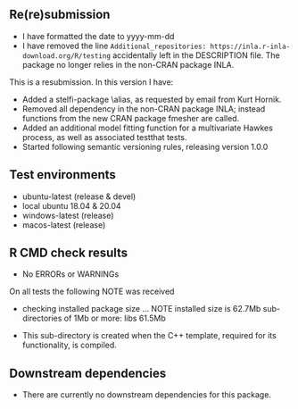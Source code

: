## Re(re)submission

* I have formatted the date to yyyy-mm-dd
* I have removed the line `Additional_repositories: https://inla.r-inla-download.org/R/testing` accidentally left in the DESCRIPTION file. The package no longer relies in the non-CRAN package INLA.

This is a resubmission. In this version I have:

* Added a stelfi-package \alias, as requested by email from Kurt Hornik.
* Removed all dependency in the non-CRAN package INLA; instead functions from the new CRAN package fmesher are called.
* Added an additional model fitting function for a multivariate Hawkes process, as well as associated testthat tests.
* Started following semantic versioning rules, releasing version 1.0.0


## Test environments

* ubuntu-latest (release & devel)
* local ubuntu 18.04 & 20.04
* windows-latest (release)
* macos-latest (release)

## R CMD check results

* No ERRORs or WARNINGs

On all tests the following NOTE was received

* checking installed package size ... NOTE
 installed size is 62.7Mb 
 sub-directories of 1Mb or more:
 libs  61.5Mb

 * This sub-directory is created when the C++ template, required for its functionality, is compiled.

## Downstream dependencies

* There are currently no downstream dependencies for this package.